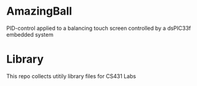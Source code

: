 # AmazingBall
PID-control applied to a balancing touch screen controlled by a dsPIC33f embedded system

# Library
This repo collects utitily library files for CS431 Labs
